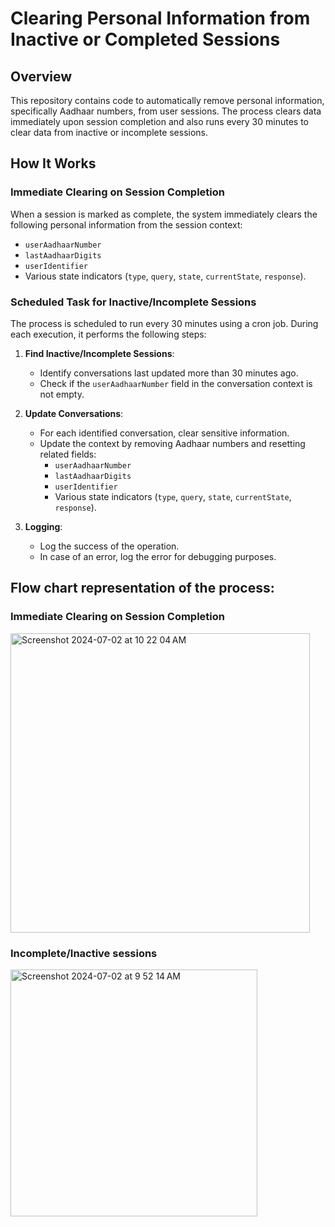 # Clearing Personal Information from Inactive or Completed Sessions

## Overview

This repository contains code to automatically remove personal information, specifically Aadhaar numbers, from user sessions. The process clears data immediately upon session completion and also runs every 30 minutes to clear data from inactive or incomplete sessions.

## How It Works

### Immediate Clearing on Session Completion

When a session is marked as complete, the system immediately clears the following personal information from the session context:
- `userAadhaarNumber`
- `lastAadhaarDigits`
- `userIdentifier`
- Various state indicators (`type`, `query`, `state`, `currentState`, `response`).

### Scheduled Task for Inactive/Incomplete Sessions

The process is scheduled to run every 30 minutes using a cron job. During each execution, it performs the following steps:

1. **Find Inactive/Incomplete Sessions**:
   - Identify conversations last updated more than 30 minutes ago.
   - Check if the `userAadhaarNumber` field in the conversation context is not empty.

2. **Update Conversations**:
   - For each identified conversation, clear sensitive information.
   - Update the context by removing Aadhaar numbers and resetting related fields:
     - `userAadhaarNumber`
     - `lastAadhaarDigits`
     - `userIdentifier`
     - Various state indicators (`type`, `query`, `state`, `currentState`, `response`).

3. **Logging**:
   - Log the success of the operation.
   - In case of an error, log the error for debugging purposes.

## Flow chart representation of the process:

### Immediate Clearing on Session Completion
<img width="479" alt="Screenshot 2024-07-02 at 10 22 04 AM" src="https://github.com/AgrI-Mitra/docs/assets/130033232/cc3ced68-66fb-4037-9e11-d572d74b8a38">

### Incomplete/Inactive sessions
<img width="395" alt="Screenshot 2024-07-02 at 9 52 14 AM" src="https://github.com/AgrI-Mitra/docs/assets/130033232/3b95c085-4e12-4d9c-a73f-2d1c4c63ebb0">
